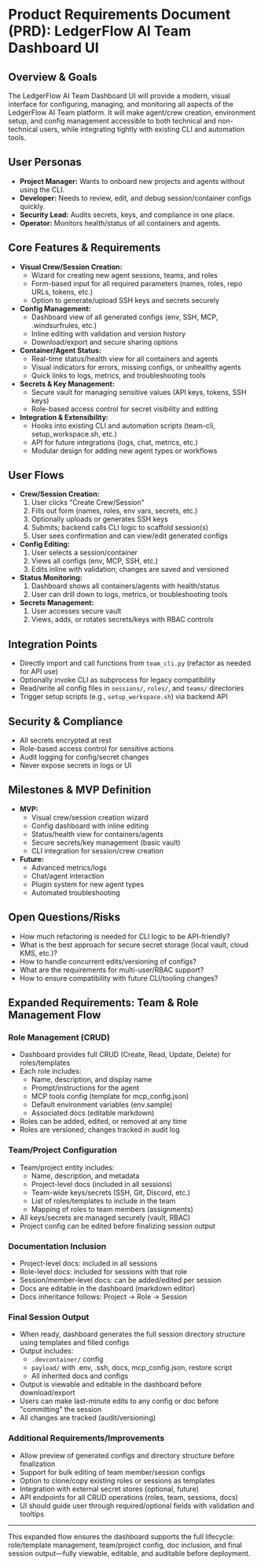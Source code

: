# Product Requirements Document (PRD): LedgerFlow AI Team Dashboard UI

## Overview & Goals
The LedgerFlow AI Team Dashboard UI will provide a modern, visual interface for configuring, managing, and monitoring all aspects of the LedgerFlow AI Team platform. It will make agent/crew creation, environment setup, and config management accessible to both technical and non-technical users, while integrating tightly with existing CLI and automation tools.

## User Personas
- **Project Manager:** Wants to onboard new projects and agents without using the CLI.
- **Developer:** Needs to review, edit, and debug session/container configs quickly.
- **Security Lead:** Audits secrets, keys, and compliance in one place.
- **Operator:** Monitors health/status of all containers and agents.

## Core Features & Requirements
- **Visual Crew/Session Creation:**
  - Wizard for creating new agent sessions, teams, and roles
  - Form-based input for all required parameters (names, roles, repo URLs, tokens, etc.)
  - Option to generate/upload SSH keys and secrets securely
- **Config Management:**
  - Dashboard view of all generated configs (env, SSH, MCP, .windsurfrules, etc.)
  - Inline editing with validation and version history
  - Download/export and secure sharing options
- **Container/Agent Status:**
  - Real-time status/health view for all containers and agents
  - Visual indicators for errors, missing configs, or unhealthy agents
  - Quick links to logs, metrics, and troubleshooting tools
- **Secrets & Key Management:**
  - Secure vault for managing sensitive values (API keys, tokens, SSH keys)
  - Role-based access control for secret visibility and editing
- **Integration & Extensibility:**
  - Hooks into existing CLI and automation scripts (team-cli, setup_workspace.sh, etc.)
  - API for future integrations (logs, chat, metrics, etc.)
  - Modular design for adding new agent types or workflows

## User Flows
- **Crew/Session Creation:**
  1. User clicks "Create Crew/Session"
  2. Fills out form (names, roles, env vars, secrets, etc.)
  3. Optionally uploads or generates SSH keys
  4. Submits; backend calls CLI logic to scaffold session(s)
  5. User sees confirmation and can view/edit generated configs
- **Config Editing:**
  1. User selects a session/container
  2. Views all configs (env, MCP, SSH, etc.)
  3. Edits inline with validation; changes are saved and versioned
- **Status Monitoring:**
  1. Dashboard shows all containers/agents with health/status
  2. User can drill down to logs, metrics, or troubleshooting tools
- **Secrets Management:**
  1. User accesses secure vault
  2. Views, adds, or rotates secrets/keys with RBAC controls

## Integration Points
- Directly import and call functions from `team_cli.py` (refactor as needed for API use)
- Optionally invoke CLI as subprocess for legacy compatibility
- Read/write all config files in `sessions/`, `roles/`, and `teams/` directories
- Trigger setup scripts (e.g., `setup_workspace.sh`) via backend API

## Security & Compliance
- All secrets encrypted at rest
- Role-based access control for sensitive actions
- Audit logging for config/secret changes
- Never expose secrets in logs or UI

## Milestones & MVP Definition
- **MVP:**
  - Visual crew/session creation wizard
  - Config dashboard with inline editing
  - Status/health view for containers/agents
  - Secure secrets/key management (basic vault)
  - CLI integration for session/crew creation
- **Future:**
  - Advanced metrics/logs
  - Chat/agent interaction
  - Plugin system for new agent types
  - Automated troubleshooting

## Open Questions/Risks
- How much refactoring is needed for CLI logic to be API-friendly?
- What is the best approach for secure secret storage (local vault, cloud KMS, etc.)?
- How to handle concurrent edits/versioning of configs?
- What are the requirements for multi-user/RBAC support?
- How to ensure compatibility with future CLI/tooling changes?

## Expanded Requirements: Team & Role Management Flow

### Role Management (CRUD)
- Dashboard provides full CRUD (Create, Read, Update, Delete) for roles/templates
- Each role includes:
  - Name, description, and display name
  - Prompt/instructions for the agent
  - MCP tools config (template for mcp_config.json)
  - Default environment variables (env.sample)
  - Associated docs (editable markdown)
- Roles can be added, edited, or removed at any time
- Roles are versioned; changes tracked in audit log

### Team/Project Configuration
- Team/project entity includes:
  - Name, description, and metadata
  - Project-level docs (included in all sessions)
  - Team-wide keys/secrets (SSH, Git, Discord, etc.)
  - List of roles/templates to include in the team
  - Mapping of roles to team members (assignments)
- All keys/secrets are managed securely (vault, RBAC)
- Project config can be edited before finalizing session output

### Documentation Inclusion
- Project-level docs: included in all sessions
- Role-level docs: included for sessions with that role
- Session/member-level docs: can be added/edited per session
- Docs are editable in the dashboard (markdown editor)
- Docs inheritance follows: Project → Role → Session

### Final Session Output
- When ready, dashboard generates the full session directory structure using templates and filled configs
- Output includes:
  - `.devcontainer/` config
  - `payload/` with .env, .ssh, docs, mcp_config.json, restore script
  - All inherited docs and configs
- Output is viewable and editable in the dashboard before download/export
- Users can make last-minute edits to any config or doc before "committing" the session
- All changes are tracked (audit/versioning)

### Additional Requirements/Improvements
- Allow preview of generated configs and directory structure before finalization
- Support for bulk editing of team member/session configs
- Option to clone/copy existing roles or sessions as templates
- Integration with external secret stores (optional, future)
- API endpoints for all CRUD operations (roles, team, sessions, docs)
- UI should guide user through required/optional fields with validation and tooltips

---

This expanded flow ensures the dashboard supports the full lifecycle: role/template management, team/project config, doc inclusion, and final session output—fully viewable, editable, and auditable before deployment. 